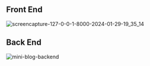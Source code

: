 ## Front End
![screencapture-127-0-0-1-8000-2024-01-29-19_35_14](https://github.com/Limon714/mini-blog/assets/72975868/f2de0a7e-2738-4d76-a64f-a7cc2e19f9dd)
## Back End
![mini-blog-backend](https://github.com/Limon714/mini-blog/assets/72975868/6d49363c-4924-42be-a21e-b293e41f43de)
